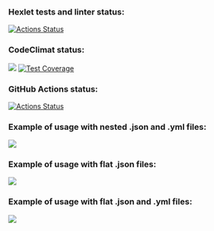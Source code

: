 ### Hexlet tests and linter status:
[![Actions Status](https://github.com/fedotovarita/frontend-project-lvl2/workflows/hexlet-check/badge.svg)](https://github.com/fedotovarita/frontend-project-lvl2/actions)

### CodeClimat status:
<a href="https://codeclimate.com/github/codeclimate/codeclimate/maintainability"><img src="https://api.codeclimate.com/v1/badges/a99a88d28ad37a79dbf6/maintainability" /></a>
[![Test Coverage](https://api.codeclimate.com/v1/badges/a99a88d28ad37a79dbf6/test_coverage)](https://codeclimate.com/github/fedotovarita/frontend-project-lvl2/test_coverage)

### GitHub Actions status:
[![Actions Status](https://github.com/fedotovarita/frontend-project-lvl2/workflows/GitHub%20Actions/badge.svg)](https://github.com/fedotovarita/frontend-project-lvl2/actions)

### Example of usage with nested .json and .yml files:
<a href="https://asciinema.org/a/1CfYSI68SUw33dazrZvAZOUPv" target="_blank"><img src="https://asciinema.org/a/1CfYSI68SUw33dazrZvAZOUPv.svg" /></a>

### Example of usage with flat .json files:
<a href="https://asciinema.org/a/AUzPcMMAYMFUE2VBbvLQ89a7h" target="_blank"><img src="https://asciinema.org/a/AUzPcMMAYMFUE2VBbvLQ89a7h.svg" /></a>

### Example of usage with flat .json and .yml files:
<a href="https://asciinema.org/a/Vdr0ksMuBtxCkLxC13taqdnl0" target="_blank"><img src="https://asciinema.org/a/Vdr0ksMuBtxCkLxC13taqdnl0.svg" /></a>

